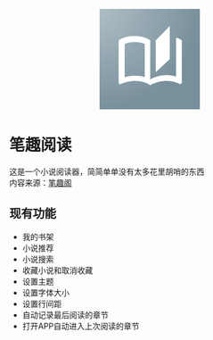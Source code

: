 <p align="center">
<img src="https://github.com/FlyKite/BiqugeViewer/blob/main/BiqugeViewer/Assets.xcassets/AppIcon.appiconset/AppIcon_180.png?raw=true" alt="AppIcon"/>
</p>

# 笔趣阅读
这是一个小说阅读器，简简单单没有太多花里胡哨的东西  
内容来源：[笔趣阁](https://m.biquge.com.cn)

## 现有功能
- 我的书架
- 小说推荐
- 小说搜索
- 收藏小说和取消收藏
- 设置主题
- 设置字体大小
- 设置行间距
- 自动记录最后阅读的章节
- 打开APP自动进入上次阅读的章节
